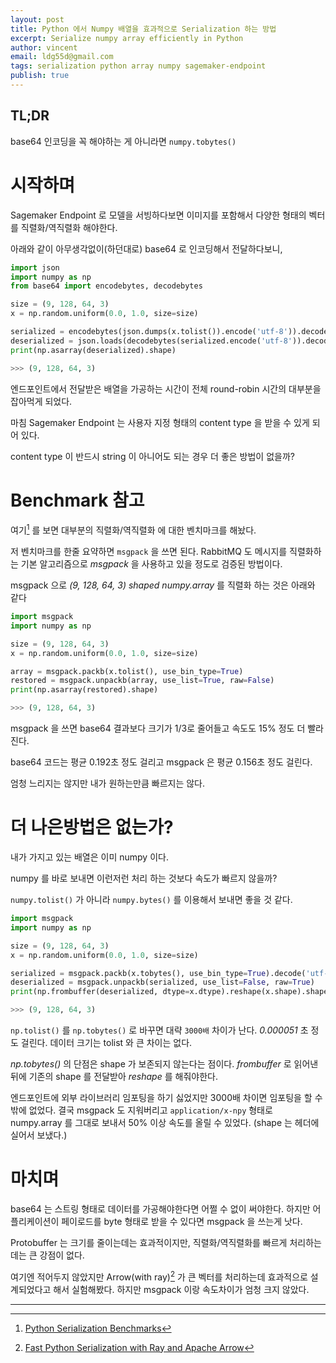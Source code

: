 ```yaml
---
layout: post
title: Python 에서 Numpy 배열을 효과적으로 Serialization 하는 방법
excerpt: Serialize numpy array efficiently in Python
author: vincent
email: ldg55d@gmail.com
tags: serialization python array numpy sagemaker-endpoint
publish: true
---
```


## TL;DR

base64 인코딩을 꼭 해야하는 게 아니라면 `numpy.tobytes()`

# 시작하며

Sagemaker Endpoint 로 모델을 서빙하다보면 이미지를 포함해서 다양한 형태의 벡터를 직렬화/역직렬화 해야한다.

아래와 같이 아무생각없이(하던대로) base64 로 인코딩해서 전달하다보니,

```python
import json
import numpy as np
from base64 import encodebytes, decodebytes

size = (9, 128, 64, 3)
x = np.random.uniform(0.0, 1.0, size=size)

serialized = encodebytes(json.dumps(x.tolist()).encode('utf-8')).decode('utf-8')
deserialized = json.loads(decodebytes(serialized.encode('utf-8')).decode('utf-8'))
print(np.asarray(deserialized).shape)

>>> (9, 128, 64, 3)
```

엔드포인트에서 전달받은 배열을 가공하는 시간이 전체 round-robin 시간의 대부분을 잡아먹게 되었다.

마침 Sagemaker Endpoint 는 사용자 지정 형태의 content type 을 받을 수 있게 되어 있다.

content type 이 반드시 string 이 아니어도 되는 경우 더 좋은 방법이 없을까?

# Benchmark 참고

여기[^1] 를 보면 대부분의 직렬화/역직렬화 에 대한 벤치마크를 해놨다.

저 벤치마크를 한줄 요약하면 `msgpack` 을 쓰면 된다. RabbitMQ 도 메시지를 직렬화하는 기본 알고리즘으로 *msgpack* 을 사용하고 있을 정도로 검증된 방법이다.

msgpack 으로 *(9, 128, 64, 3) shaped numpy.array* 를 직렬화 하는 것은 아래와 같다

```python
import msgpack
import numpy as np

size = (9, 128, 64, 3)
x = np.random.uniform(0.0, 1.0, size=size)

array = msgpack.packb(x.tolist(), use_bin_type=True)
restored = msgpack.unpackb(array, use_list=True, raw=False)
print(np.asarray(restored).shape)

>>> (9, 128, 64, 3)
```

msgpack 을 쓰면 base64 결과보다 크기가 1/3로 줄어들고 속도도 15% 정도 더 빨라진다.

base64 코드는 평균 0.192초 정도 걸리고 msgpack 은 평균 0.156초 정도 걸린다.

엄청 느리지는 않지만 내가 원하는만큼 빠르지는 않다.

# 더 나은방법은 없는가?

내가 가지고 있는 배열은 이미 numpy 이다.

numpy 를 바로 보내면 이런저런 처리 하는 것보다 속도가 빠르지 않을까?

`numpy.tolist()` 가 아니라 `numpy.bytes()` 를 이용해서 보내면 좋을 것 같다.

```python
import msgpack
import numpy as np

size = (9, 128, 64, 3)
x = np.random.uniform(0.0, 1.0, size=size)

serialized = msgpack.packb(x.tobytes(), use_bin_type=True).decode('utf-8')
deserialized = msgpack.unpackb(serialized, use_list=False, raw=True)
print(np.frombuffer(deserialized, dtype=x.dtype).reshape(x.shape).shape)

>>> (9, 128, 64, 3)
```

`np.tolist()` 를 `np.tobytes()` 로 바꾸면 대략 `3000배` 차이가 난다. *0.000051* 초 정도 걸린다. 데이터 크기는 tolist 와 큰 차이는 없다.

*np.tobytes()* 의 단점은 shape 가 보존되지 않는다는 점이다. *frombuffer* 로 읽어낸 뒤에 기존의 shape 를 전달받아 *reshape* 를 해줘야한다.

엔드포인트에 외부 라이브러리 임포팅을 하기 싫었지만 3000배 차이면 임포팅을 할 수 밖에 없었다. 결국 msgpack 도 지워버리고 `application/x-npy` 형태로 numpy.array 를 그대로 보내서 50% 이상 속도를 올릴 수 있었다. (shape 는 헤더에 실어서 보냈다.)

# 마치며

base64 는 스트링 형태로 데이터를 가공해야한다면 어쩔 수 없이 써야한다. 하지만 어플리케이션이 페이로드를 byte 형태로 받을 수 있다면 msgpack 을 쓰는게 낫다.

Protobuffer 는 크기를 줄이는데는 효과적이지만, 직렬화/역직렬화를 빠르게 처리하는데는 큰 강점이 없다.

여기엔 적어두지 않았지만 Arrow(with ray)[^2] 가 큰 벡터를 처리하는데 효과적으로 설계되었다고 해서 실험해봤다. 하지만 msgpack 이랑 속도차이가 엄청 크지 않았다.

----

[^1]: [Python Serialization Benchmarks](https://medium.com/@shmulikamar/python-serialization-benchmarks-8e5bb700530b)
[^2]: [Fast Python Serialization with Ray and Apache Arrow](https://arrow.apache.org/blog/2017/10/15/fast-python-serialization-with-ray-and-arrow/)